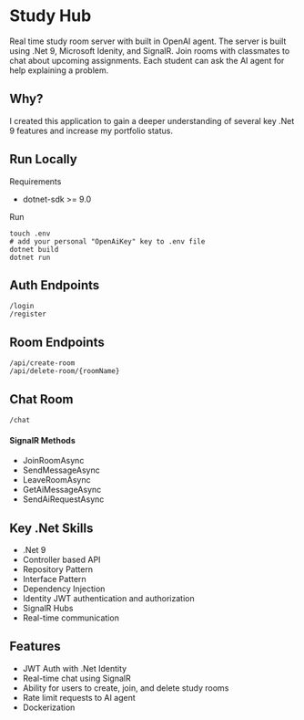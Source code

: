 
# Study Hub

Real time study room server with built in OpenAI agent. The server is built using .Net 9, Microsoft Idenity, and SignalR. Join rooms with classmates to chat about upcoming assignments. Each student can ask the AI agent for help explaining a problem.


## Why?

I created this application to gain a deeper understanding of several key .Net 9 features and increase my portfolio status.
## Run Locally

Requirements
- dotnet-sdk >= 9.0

Run 
```
touch .env
# add your personal "OpenAiKey" key to .env file
dotnet build
dotnet run
```


## Auth Endpoints

```
/login
/register
```

## Room Endpoints
```
/api/create-room
/api/delete-room/{roomName}
```

## Chat Room
```
/chat
```
#### SignalR Methods
- JoinRoomAsync
- SendMessageAsync
- LeaveRoomAsync
- GetAiMessageAsync
- SendAiRequestAsync
## Key .Net Skills

- .Net 9
- Controller based API
- Repository Pattern
- Interface Pattern
- Dependency Injection
- Identity JWT authentication and authorization
- SignalR Hubs
- Real-time communication
## Features

- JWT Auth with .Net Identity
- Real-time chat using SignalR
- Ability for users to create, join, and delete study rooms
- Rate limit requests to AI agent
- Dockerization


